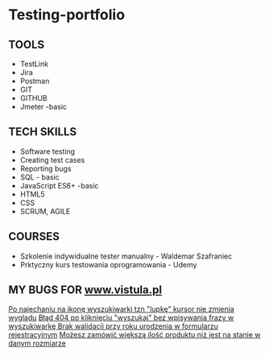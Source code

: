 # Testing-portfolio

## TOOLS

-   TestLink
-   Jira
-   Postman
-   GIT
-   GITHUB
-   Jmeter -basic

## TECH SKILLS

-   Software testing
-   Creating test cases
-   Reporting bugs
-   SQL - basic
-   JavaScript ES6+ -basic
-   HTML5
-   CSS
-   SCRUM, AGILE

## COURSES

-   Szkolenie indywidualne tester manualny - Waldemar Szafraniec
-   Prktyczny kurs testowania oprogramowania - Udemy

## MY BUGS FOR www.vistula.pl

[Po najechaniu na ikonę wyszukiwarki tzn "lupkę" kursor nie zmienia wyglądu](../VISTULA-1.doc)
[Błąd 404 po kliknięciu "wyszukaj" bez wpisywania frazy w wyszukiwarkę ](../VISTULA-2.doc)
[Brak walidacji przy roku urodzenia w formularzu rejestracyjnym](../VISTULA-3.doc)
[Możesz zamówić większą ilość produktu niż jest na stanie w danym rozmiarze](../VISTULA-5.doc)
